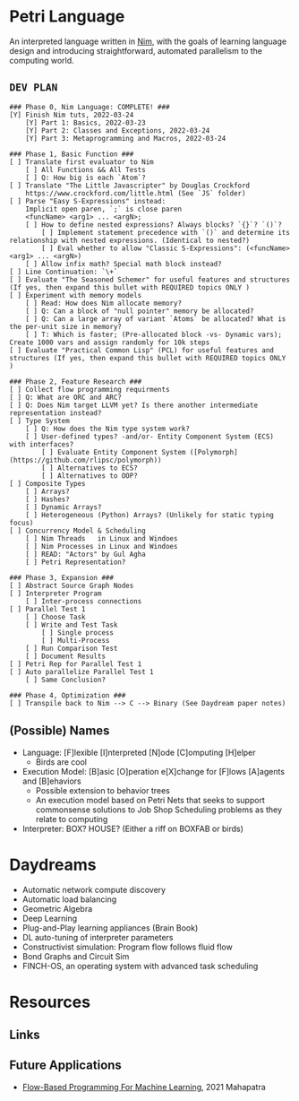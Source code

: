 # Petri Language  
An interpreted language written in [Nim](https://nim-lang.org/), with the goals of learning language design and introducing straightforward, automated parallelism to the computing world.

## `DEV PLAN`
```
### Phase 0, Nim Language: COMPLETE! ###
[Y] Finish Nim tuts, 2022-03-24
    [Y] Part 1: Basics, 2022-03-23
    [Y] Part 2: Classes and Exceptions, 2022-03-24
    [Y] Part 3: Metaprogramming and Macros, 2022-03-24

### Phase 1, Basic Function ###
[ ] Translate first evaluator to Nim
    [ ] All Functions && All Tests
    [ ] Q: How big is each `Atom`?
[ ] Translate "The Little Javascripter" by Douglas Crockford
    https://www.crockford.com/little.html (See `JS` folder)
[ ] Parse "Easy S-Expressions" instead: 
    Implicit open paren, `;` is close paren
    <funcName> <arg1> ... <argN>;
    [ ] How to define nested expressions? Always blocks? `{}`? `()`?
        [ ] Implement statement precedence with `()` and determine its relationship with nested expressions. (Identical to nested?)
        [ ] Eval whether to allow "Classic S-Expressions": (<funcName> <arg1> ... <argN>)
    [ ] Allow infix math? Special math block instead?
[ ] Line Continuation: `\+`    
[ ] Evaluate "The Seasoned Schemer" for useful features and structures (If yes, then expand this bullet with REQUIRED topics ONLY )
[ ] Experiment with memory models
    [ ] Read: How does Nim allocate memory?
    [ ] Q: Can a block of "null pointer" memory be allocated?
    [ ] Q: Can a large array of variant `Atoms` be allocated? What is the per-unit size in memory?
    [ ] T: Which is faster; (Pre-allocated block -vs- Dynamic vars); Create 1000 vars and assign randomly for 10k steps
[ ] Evaluate "Practical Common Lisp" (PCL) for useful features and structures (If yes, then expand this bullet with REQUIRED topics ONLY )

### Phase 2, Feature Research ###
[ ] Collect flow programming requirments
[ ] Q: What are ORC and ARC?
[ ] Q: Does Nim target LLVM yet? Is there another intermediate representation instead?
[ ] Type System
    [ ] Q: How does the Nim type system work?
    [ ] User-defined types? -and/or- Entity Component System (ECS) with interfaces?
        [ ] Evaluate Entity Component System ([Polymorph](https://github.com/rlipsc/polymorph))
        [ ] Alternatives to ECS?
        [ ] Alternatives to OOP?
[ ] Composite Types
    [ ] Arrays?
    [ ] Hashes?
    [ ] Dynamic Arrays?
    [ ] Heterogeneous (Python) Arrays? (Unlikely for static typing focus)
[ ] Concurrency Model & Scheduling
    [ ] Nim Threads   in Linux and Windoes
    [ ] Nim Processes in Linux and Windoes
    [ ] READ: "Actors" by Gul Agha
    [ ] Petri Representation?
    
### Phase 3, Expansion ###
[ ] Abstract Source Graph Nodes
[ ] Interpreter Program
    [ ] Inter-process connections
[ ] Parallel Test 1
    [ ] Choose Task
    [ ] Write and Test Task
        [ ] Single process
        [ ] Multi-Process
    [ ] Run Comparison Test
    [ ] Document Results
[ ] Petri Rep for Parallel Test 1
[ ] Auto parallelize Parallel Test 1
    [ ] Same Conclusion?
    
### Phase 4, Optimization ###
[ ] Transpile back to Nim --> C --> Binary (See Daydream paper notes)
```

## (Possible) Names
* Language: [F]lexible [I]nterpreted [N]ode [C]omputing [H]elper
    - Birds are cool
* Execution Model: [B]asic [O]peration e[X]change for [F]lows [A]agents and [B]ehaviors
    - Possible extension to behavior trees
    - An execution model based on Petri Nets that seeks to support commonsense solutions to Job Shop Scheduling problems as they relate to computing
* Interpreter: BOX? HOUSE? (Either a riff on BOXFAB or birds)


# Daydreams
* Automatic network compute discovery 
* Automatic load balancing
* Geometric Algebra
* Deep Learning
* Plug-and-Play learning appliances (Brain Book)
* DL auto-tuning of interpreter parameters
* Constructivist simulation: Program flow follows fluid flow
* Bond Graphs and Circuit Sim
* FINCH-OS, an operating system with advanced task scheduling

# Resources

## Links

## Future Applications
* [Flow-Based Programming For Machine Learning](https://assets.researchsquare.com/files/rs-707294/v1_covered.pdf), 2021 Mahapatra
